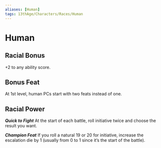 ```yaml
---
aliases: [Human]
tags: 13thAge/Characters/Races/Human
---
```

# Human

## Racial Bonus
+2 to any ability score.

## Bonus Feat
At 1st level, human PCs start with two feats instead of one.

## Racial Power
***Quick to Fight***
At the start of each battle, roll initiative twice and choose the result you want.

***Champion Feat***
If you roll a natural 19 or 20 for initiative, increase the escalation die by 1 (usually from 0 to 1 since it’s the start of the battle).
